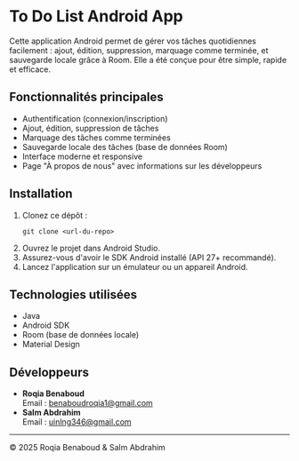 # To Do List Android App

Cette application Android permet de gérer vos tâches quotidiennes facilement : ajout, édition, suppression, marquage comme terminée, et sauvegarde locale grâce à Room. Elle a été conçue pour être simple, rapide et efficace.

## Fonctionnalités principales
- Authentification (connexion/inscription)
- Ajout, édition, suppression de tâches
- Marquage des tâches comme terminées
- Sauvegarde locale des tâches (base de données Room)
- Interface moderne et responsive
- Page "À propos de nous" avec informations sur les développeurs

## Installation
1. Clonez ce dépôt :
   ```
   git clone <url-du-repo>
   ```
2. Ouvrez le projet dans Android Studio.
3. Assurez-vous d'avoir le SDK Android installé (API 27+ recommandé).
4. Lancez l'application sur un émulateur ou un appareil Android.

## Technologies utilisées
- Java
- Android SDK
- Room (base de données locale)
- Material Design

## Développeurs
- **Roqia Benaboud**  
  Email : benaboudroqia1@gmail.com
- **Salm Abdrahim**  
  Email : uinlng346@gmail.com

---

© 2025 Roqia Benaboud & Salm Abdrahim
